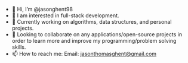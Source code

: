 - 👋 Hi, I’m @jasonghent98
- 👀 I am interested in full-stack development.
- 🌱 Currently working on algorithms, data structures, and personal projects.
- 💞️ Looking to collaborate on any applications/open-source projects in order to learn more and improve my programming/problem solving skills.
- 📫 How to reach me: Email: jasonthomasghent@gmail.com 

<!---
jasonghent98/jasonghent98 is a ✨ special ✨ repository because its `README.md` (this file) appears on your GitHub profile.
You can click the Preview link to take a look at your changes.
--->
